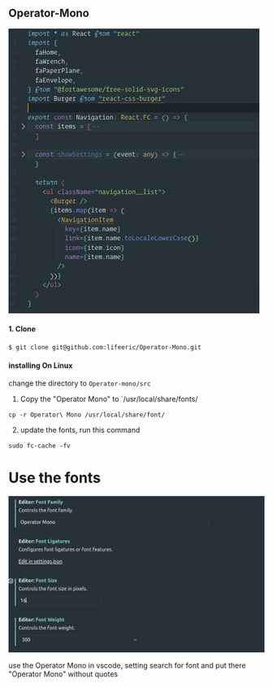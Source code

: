 
##  Operator-Mono

![Operator Mono](./code.png)

#### 1. Clone


    $ git clone git@github.com:lifeeric/Operator-Mono.git


#### installing On Linux

change the directory to `Operator-mono/src`

1) Copy the "Operator Mono" to `/usr/local/share/fonts/
```
cp -r Operator\ Mono /usr/local/share/font/
```
2) update the fonts, run this command
```
sudo fc-cache -fv
```

# Use the fonts

![vscode](./vscode.png)

use the Operator Mono in vscode, setting search for font and put there "Operator Mono" without quotes
